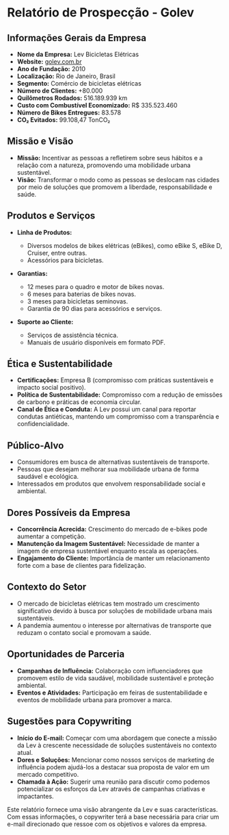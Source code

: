 # Relatório de Prospecção - Golev

## Informações Gerais da Empresa
- **Nome da Empresa:** Lev Bicicletas Elétricas
- **Website:** [golev.com.br](http://www.golev.com.br)
- **Ano de Fundação:** 2010
- **Localização:** Rio de Janeiro, Brasil
- **Segmento:** Comércio de bicicletas elétricas
- **Número de Clientes:** +80.000
- **Quilômetros Rodados:** 516.189.939 km
- **Custo com Combustível Economizado:** R$ 335.523.460
- **Número de Bikes Entregues:** 83.578
- **CO₂ Evitados:** 99.108,47 TonCO₂

## Missão e Visão
- **Missão:** Incentivar as pessoas a refletirem sobre seus hábitos e a relação com a natureza, promovendo uma mobilidade urbana sustentável.
- **Visão:** Transformar o modo como as pessoas se deslocam nas cidades por meio de soluções que promovem a liberdade, responsabilidade e saúde.

## Produtos e Serviços
- **Linha de Produtos:** 
  - Diversos modelos de bikes elétricas (eBikes), como eBike S, eBike D, Cruiser, entre outras.
  - Acessórios para bicicletas.
  
- **Garantias:**
  - 12 meses para o quadro e motor de bikes novas.
  - 6 meses para baterias de bikes novas.
  - 3 meses para bicicletas seminovas.
  - Garantia de 90 dias para acessórios e serviços.

- **Suporte ao Cliente:**
  - Serviços de assistência técnica.
  - Manuais de usuário disponíveis em formato PDF.

## Ética e Sustentabilidade
- **Certificações:** Empresa B (compromisso com práticas sustentáveis e impacto social positivo).
- **Política de Sustentabilidade:** Compromisso com a redução de emissões de carbono e práticas de economia circular.
- **Canal de Ética e Conduta:** A Lev possui um canal para reportar condutas antiéticas, mantendo um compromisso com a transparência e confidencialidade.

## Público-Alvo
- Consumidores em busca de alternativas sustentáveis de transporte.
- Pessoas que desejam melhorar sua mobilidade urbana de forma saudável e ecológica.
- Interessados em produtos que envolvem responsabilidade social e ambiental.

## Dores Possíveis da Empresa
- **Concorrência Acrecida:** Crescimento do mercado de e-bikes pode aumentar a competição.
- **Manutenção da Imagem Sustentável:** Necessidade de manter a imagem de empresa sustentável enquanto escala as operações.
- **Engajamento do Cliente:** Importância de manter um relacionamento forte com a base de clientes para fidelização.

## Contexto do Setor
- O mercado de bicicletas elétricas tem mostrado um crescimento significativo devido à busca por soluções de mobilidade urbana mais sustentáveis.
- A pandemia aumentou o interesse por alternativas de transporte que reduzam o contato social e promovam a saúde.

## Oportunidades de Parceria
- **Campanhas de Influência:** Colaboração com influenciadores que promovem estilo de vida saudável, mobilidade sustentável e proteção ambiental.
- **Eventos e Atividades:** Participação em feiras de sustentabilidade e eventos de mobilidade urbana para promover a marca.
  
## Sugestões para Copywriting
- **Início do E-mail:** Começar com uma abordagem que conecte a missão da Lev à crescente necessidade de soluções sustentáveis no contexto atual.
- **Dores e Soluções:** Mencionar como nossos serviços de marketing de influência podem ajudá-los a destacar sua proposta de valor em um mercado competitivo.
- **Chamada à Ação:** Sugerir uma reunião para discutir como podemos potencializar os esforços da Lev através de campanhas criativas e impactantes.

Este relatório fornece uma visão abrangente da Lev e suas características. Com essas informações, o copywriter terá a base necessária para criar um e-mail direcionado que ressoe com os objetivos e valores da empresa.